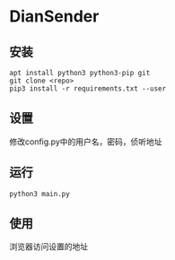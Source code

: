 # DianSender
## 安装
```
apt install python3 python3-pip git
git clone <repo>
pip3 install -r requirements.txt --user
```
## 设置
修改config.py中的用户名，密码，侦听地址
## 运行
```
python3 main.py
```
## 使用
浏览器访问设置的地址
